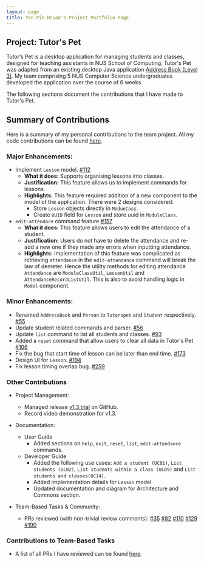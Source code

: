 ```yaml
---
layout: page
title: Yen Pin Hsuan's Project Portfolio Page
---
```


## Project: Tutor's Pet

Tutor’s Pet is a desktop application for managing students and classes, designed for teaching assistants in NUS School of Computing.
Tutor's Pet was adapted from an existing desktop Java application [Address Book (Level 3)](https://se-education.org/addressbook-level3/).
My team comprising 5 NUS Computer Science undergraduates developed the application over the course of 6 weeks.

The following sections document the contributions that I have made to Tutor's Pet.

## Summary of Contributions
Here is a summary of my personal contributions to the team project. All my code contributions can be found
[here](https://nus-cs2103-ay2021s1.github.io/tp-dashboard/#breakdown=true&search=ypinhsuan).

### Major Enhancements:
* Implement `Lesson` model. [#112](https://github.com/AY2021S1-CS2103T-T10-4/tp/pull/112)
  * **What it does:** Supports organising lessons into classes.
  * **Justification:** This feature allows us to implement commands for lessons.
  * **Highlights:** This feature required addition of a new component to the model of the application. There were 2 designs considered:
    * Store `Lesson` objects directly in `ModueCass`.
    * Create `UUID` field for `Lesson` and store uuid in `ModuleClass`.
* `edit-attendace` command feature [#157](https://github.com/AY2021S1-CS2103T-T10-4/tp/pull/157)
  * **What it does:** This feature allows users to edit the attendance of a student.
  * **Justification:** Users do not have to delete the attendance and re-add a new one if they made any errors when inputting attendance.
  * **Highlights:** Implementation of this feature was complicated as retrieving `attendance` in the `edit-attendance` command will break the law of demeter.
  Hence the utility methods for editing attendance `Attendance` are `ModuleClassUtil`, `LessonUtil` and `AttendanceRecordListUtil`.
  This is also to avoid handling logic in `Model` component.

### Minor Enhancements:
* Renamed `AddressBook` and `Person` to `Tutorspet` and `Student` respectively. [#55](https://github.com/AY2021S1-CS2103T-T10-4/tp/pull/55)
* Update student related commands and parser. [#56](https://github.com/AY2021S1-CS2103T-T10-4/tp/pull/56)
* Update `list` command to list all students and classes. [#93](https://github.com/AY2021S1-CS2103T-T10-4/tp/pull/93)
* Added a `reset` command that allow users to clear all data in Tutor's Pet [#106](https://github.com/AY2021S1-CS2103T-T10-4/tp/pull/106)
* Fix the bug that start time of lesson can be later than end time. [#173](https://github.com/AY2021S1-CS2103T-T10-4/tp/pull/173)
* Design UI for `Lesson`. [#194](https://github.com/AY2021S1-CS2103T-T10-4/tp/pull/194)
* Fix lesson timing overlap bug. [#259](https://github.com/AY2021S1-CS2103T-T10-4/tp/pull/259)

### Other Contributions

* Project Management:
  * Managed release [v1.3.trial](https://github.com/AY2021S1-CS2103T-T10-4/tp/releases/tag/v1.3.trial) on GitHub.
  * Record video demonstration for v1.3.

* Documentation:
  * User Guide
    * Added sections on `help`, `exit`, `reset`, `list`, `edit-attendance` commands.
  * Developer Guide
    * Added the following use cases: `Add a student (UC01)`, `List students (UC02)`, `List students within a class (UC09)` and `List students and classes(UC14)`.
    * Added implementation details for `Lesson` model.
    * Updated documentation and diagram for Architecture and Commons section.

* Team-Based Tasks & Community:
  * PRs reviewed (with non-trivial review comments):
    [\#35](https://github.com/AY2021S1-CS2103T-T10-4/tp/pull/35)
    [\#82](https://github.com/AY2021S1-CS2103T-T10-4/tp/pull/82)
    [\#110](https://github.com/AY2021S1-CS2103T-T10-4/tp/pull/110)
    [\#129](https://github.com/AY2021S1-CS2103T-T10-4/tp/pull/129)
    [\#190](https://github.com/AY2021S1-CS2103T-T10-4/tp/pull/190)

### Contributions to Team-Based Tasks
* A list of all PRs I have reviewed can be found
  [here](https://github.com/AY2021S1-CS2103T-T10-4/tp/pulls?q=is%3Apr+is%3Aclosed+reviewed-by%3Aypinhsuan).


